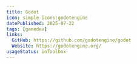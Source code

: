 ```yaml
---
title: Godot
icon: simple-icons:godotengine
datePublished: 2025-07-22
tags: [gamedev]
links:
  GitHub: https://github.com/godotengine/godot
  Website: https://godotengine.org/
usageStatus: inToolbox
---
```


